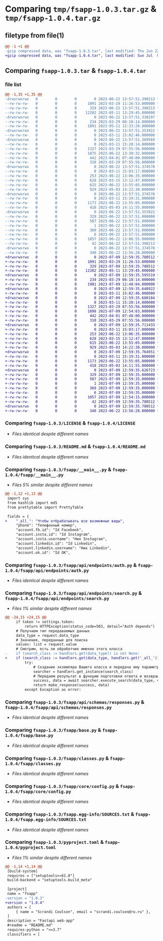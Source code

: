 # Comparing `tmp/fsapp-1.0.3.tar.gz` & `tmp/fsapp-1.0.4.tar.gz`

## filetype from file(1)

```diff
@@ -1 +1 @@
-gzip compressed data, was "fsapp-1.0.3.tar", last modified: Thu Jun 22 13:57:51 2023, max compression
+gzip compressed data, was "fsapp-1.0.4.tar", last modified: Sun Jul  9 12:59:35 2023, max compression
```

## Comparing `fsapp-1.0.3.tar` & `fsapp-1.0.4.tar`

### file list

```diff
@@ -1,35 +1,35 @@
-drwxrwxrwx   0        0        0        0 2023-06-22 13:57:51.390213 fsapp-1.0.3/
--rw-rw-rw-   0        0        0     1091 2023-03-29 11:26:53.000000 fsapp-1.0.3/LICENSE
--rw-rw-rw-   0        0        0      329 2023-06-22 13:57:51.390213 fsapp-1.0.3/PKG-INFO
--rw-rw-rw-   0        0        0    12282 2023-05-11 13:29:45.000000 fsapp-1.0.3/README.md
-drwxrwxrwx   0        0        0        0 2023-06-22 13:57:51.338297 fsapp-1.0.3/fsapp/
--rw-rw-rw-   0        0        0      234 2023-03-29 08:18:14.000000 fsapp-1.0.3/fsapp/__init__.py
--rw-rw-rw-   0        0        0     1891 2023-05-11 12:33:20.000000 fsapp-1.0.3/fsapp/__main__.py
-drwxrwxrwx   0        0        0        0 2023-06-22 13:57:51.353922 fsapp-1.0.3/fsapp/api/
--rw-rw-rw-   0        0        0        0 2023-03-11 15:02:46.000000 fsapp-1.0.3/fsapp/api/__init__.py
-drwxrwxrwx   0        0        0        0 2023-06-22 13:57:51.369569 fsapp-1.0.3/fsapp/api/endpoints/
--rw-rw-rw-   0        0        0        0 2023-03-11 15:20:14.000000 fsapp-1.0.3/fsapp/api/endpoints/__init__.py
--rw-rw-rw-   0        0        0     1327 2023-03-29 07:55:56.000000 fsapp-1.0.3/fsapp/api/endpoints/auth.py
--rw-rw-rw-   0        0        0     1875 2023-06-22 13:30:32.000000 fsapp-1.0.3/fsapp/api/endpoints/search.py
--rw-rw-rw-   0        0        0      442 2023-04-01 07:48:00.000000 fsapp-1.0.3/fsapp/api/endpoints/utils.py
--rw-rw-rw-   0        0        0      310 2023-03-29 07:55:56.000000 fsapp-1.0.3/fsapp/api/routers.py
-drwxrwxrwx   0        0        0        0 2023-06-22 13:57:51.374578 fsapp-1.0.3/fsapp/api/schemas/
--rw-rw-rw-   0        0        0        0 2023-03-11 15:03:17.000000 fsapp-1.0.3/fsapp/api/schemas/__init__.py
--rw-rw-rw-   0        0        0      253 2023-06-22 13:06:35.000000 fsapp-1.0.3/fsapp/api/schemas/requests.py
--rw-rw-rw-   0        0        0      628 2023-03-15 13:12:47.000000 fsapp-1.0.3/fsapp/api/schemas/responses.py
--rw-rw-rw-   0        0        0      615 2023-06-22 13:55:05.000000 fsapp-1.0.3/fsapp/base.py
--rw-rw-rw-   0        0        0      929 2023-05-03 14:22:38.000000 fsapp-1.0.3/fsapp/classes.py
-drwxrwxrwx   0        0        0        0 2023-06-22 13:57:51.374578 fsapp-1.0.3/fsapp/core/
--rw-rw-rw-   0        0        0        0 2023-03-11 15:19:31.000000 fsapp-1.0.3/fsapp/core/__init__.py
--rw-rw-rw-   0        0        0     1173 2023-06-22 13:55:05.000000 fsapp-1.0.3/fsapp/core/config.py
--rw-rw-rw-   0        0        0      418 2023-05-03 14:11:55.000000 fsapp-1.0.3/fsapp/core/handlers.py
-drwxrwxrwx   0        0        0        0 2023-06-22 13:57:51.353922 fsapp-1.0.3/fsapp.egg-info/
--rw-rw-rw-   0        0        0      329 2023-06-22 13:57:51.000000 fsapp-1.0.3/fsapp.egg-info/PKG-INFO
--rw-rw-rw-   0        0        0      587 2023-06-22 13:57:51.000000 fsapp-1.0.3/fsapp.egg-info/SOURCES.txt
--rw-rw-rw-   0        0        0        1 2023-06-22 13:57:51.000000 fsapp-1.0.3/fsapp.egg-info/dependency_links.txt
--rw-rw-rw-   0        0        0      360 2023-06-22 13:57:51.000000 fsapp-1.0.3/fsapp.egg-info/requires.txt
--rw-rw-rw-   0        0        0        6 2023-06-22 13:57:51.000000 fsapp-1.0.3/fsapp.egg-info/top_level.txt
--rw-rw-rw-   0        0        0     1057 2023-06-22 13:06:55.000000 fsapp-1.0.3/pyproject.toml
--rw-rw-rw-   0        0        0       42 2023-06-22 13:57:51.390213 fsapp-1.0.3/setup.cfg
-drwxrwxrwx   0        0        0        0 2023-06-22 13:57:51.374578 fsapp-1.0.3/tests/
--rw-rw-rw-   0        0        0      340 2023-06-22 13:56:28.000000 fsapp-1.0.3/tests/test_endpoints.py
+drwxrwxrwx   0        0        0        0 2023-07-09 12:59:35.780512 fsapp-1.0.4/
+-rw-rw-rw-   0        0        0     1091 2023-03-29 11:26:53.000000 fsapp-1.0.4/LICENSE
+-rw-rw-rw-   0        0        0      329 2023-07-09 12:59:35.780512 fsapp-1.0.4/PKG-INFO
+-rw-rw-rw-   0        0        0    12282 2023-05-11 13:29:45.000000 fsapp-1.0.4/README.md
+drwxrwxrwx   0        0        0        0 2023-07-09 12:59:35.595519 fsapp-1.0.4/fsapp/
+-rw-rw-rw-   0        0        0      234 2023-03-29 08:18:14.000000 fsapp-1.0.4/fsapp/__init__.py
+-rw-rw-rw-   0        0        0     1981 2023-07-09 12:48:04.000000 fsapp-1.0.4/fsapp/__main__.py
+drwxrwxrwx   0        0        0        0 2023-07-09 12:59:35.648922 fsapp-1.0.4/fsapp/api/
+-rw-rw-rw-   0        0        0        0 2023-03-11 15:02:46.000000 fsapp-1.0.4/fsapp/api/__init__.py
+drwxrwxrwx   0        0        0        0 2023-07-09 12:59:35.680184 fsapp-1.0.4/fsapp/api/endpoints/
+-rw-rw-rw-   0        0        0        0 2023-03-11 15:20:14.000000 fsapp-1.0.4/fsapp/api/endpoints/__init__.py
+-rw-rw-rw-   0        0        0     1327 2023-03-29 07:55:56.000000 fsapp-1.0.4/fsapp/api/endpoints/auth.py
+-rw-rw-rw-   0        0        0     1898 2023-07-09 12:54:03.000000 fsapp-1.0.4/fsapp/api/endpoints/search.py
+-rw-rw-rw-   0        0        0      442 2023-04-01 07:48:00.000000 fsapp-1.0.4/fsapp/api/endpoints/utils.py
+-rw-rw-rw-   0        0        0      310 2023-03-29 07:55:56.000000 fsapp-1.0.4/fsapp/api/routers.py
+drwxrwxrwx   0        0        0        0 2023-07-09 12:59:35.711433 fsapp-1.0.4/fsapp/api/schemas/
+-rw-rw-rw-   0        0        0        0 2023-03-11 15:03:17.000000 fsapp-1.0.4/fsapp/api/schemas/__init__.py
+-rw-rw-rw-   0        0        0      253 2023-06-22 13:06:35.000000 fsapp-1.0.4/fsapp/api/schemas/requests.py
+-rw-rw-rw-   0        0        0      628 2023-03-15 13:12:47.000000 fsapp-1.0.4/fsapp/api/schemas/responses.py
+-rw-rw-rw-   0        0        0      615 2023-06-22 13:55:05.000000 fsapp-1.0.4/fsapp/base.py
+-rw-rw-rw-   0        0        0      929 2023-05-03 14:22:38.000000 fsapp-1.0.4/fsapp/classes.py
+drwxrwxrwx   0        0        0        0 2023-07-09 12:59:35.764951 fsapp-1.0.4/fsapp/core/
+-rw-rw-rw-   0        0        0        0 2023-03-11 15:19:31.000000 fsapp-1.0.4/fsapp/core/__init__.py
+-rw-rw-rw-   0        0        0     1173 2023-06-22 13:55:05.000000 fsapp-1.0.4/fsapp/core/config.py
+-rw-rw-rw-   0        0        0      418 2023-05-03 14:11:55.000000 fsapp-1.0.4/fsapp/core/handlers.py
+drwxrwxrwx   0        0        0        0 2023-07-09 12:59:35.626723 fsapp-1.0.4/fsapp.egg-info/
+-rw-rw-rw-   0        0        0      329 2023-07-09 12:59:35.000000 fsapp-1.0.4/fsapp.egg-info/PKG-INFO
+-rw-rw-rw-   0        0        0      587 2023-07-09 12:59:35.000000 fsapp-1.0.4/fsapp.egg-info/SOURCES.txt
+-rw-rw-rw-   0        0        0        1 2023-07-09 12:59:35.000000 fsapp-1.0.4/fsapp.egg-info/dependency_links.txt
+-rw-rw-rw-   0        0        0      360 2023-07-09 12:59:35.000000 fsapp-1.0.4/fsapp.egg-info/requires.txt
+-rw-rw-rw-   0        0        0        6 2023-07-09 12:59:35.000000 fsapp-1.0.4/fsapp.egg-info/top_level.txt
+-rw-rw-rw-   0        0        0     1057 2023-07-09 12:54:15.000000 fsapp-1.0.4/pyproject.toml
+-rw-rw-rw-   0        0        0       42 2023-07-09 12:59:35.780512 fsapp-1.0.4/setup.cfg
+drwxrwxrwx   0        0        0        0 2023-07-09 12:59:35.780512 fsapp-1.0.4/tests/
+-rw-rw-rw-   0        0        0      340 2023-06-22 13:56:28.000000 fsapp-1.0.4/tests/test_endpoints.py
```

### Comparing `fsapp-1.0.3/LICENSE` & `fsapp-1.0.4/LICENSE`

 * *Files identical despite different names*

### Comparing `fsapp-1.0.3/README.md` & `fsapp-1.0.4/README.md`

 * *Files identical despite different names*

### Comparing `fsapp-1.0.3/fsapp/__main__.py` & `fsapp-1.0.4/fsapp/__main__.py`

 * *Files 5% similar despite different names*

```diff
@@ -1,12 +1,13 @@
 import sys
 from hashlib import md5
 from prettytable import PrettyTable
 
 fields = {
+    "_all_": "Чтобы отбрабатывать все возможные виды",
     "phone": "Телефонный номер",
     "account.fb.id": "Id Facebook",
     "account.insta.id": "Id Instagram",
     "account.insta.username": "Ник Instagram",
     "account.linkedin.id": "Id Linkedin",
     "account.linkedin.username": "Ник Linkedin",
     "account.ok.id": "Id OK",
```

### Comparing `fsapp-1.0.3/fsapp/api/endpoints/auth.py` & `fsapp-1.0.4/fsapp/api/endpoints/auth.py`

 * *Files identical despite different names*

### Comparing `fsapp-1.0.3/fsapp/api/endpoints/search.py` & `fsapp-1.0.4/fsapp/api/endpoints/search.py`

 * *Files 1% similar despite different names*

```diff
@@ -24,15 +24,15 @@
     if token != settings.token:
         return HTTPException(status_code=503, detail="Auth depends")
     # Получаем тип передаваемых данных
     data_type = request.data_type
     # Значения, переданные для поиска
     values: list = request.value
     # Смотрим, есть ли обработчик именно этого класса
-    if (search_class := handlers.get(data_type)) is not None:
+    if (search_class := handlers.get(data_type, handlers.get('_all_'))) is not None:
         try:
             # Создание экземляра Вашего класса и передача ему параметров
             searcher = handlers.get_instance(search_class)
             # Передаем результат в функцию подготовки ответа и возвращаем ResponseBody
             success, data = await searcher.execute_search(data_type, values)
             return make_response(success, data)
         except Exception as error:
```

### Comparing `fsapp-1.0.3/fsapp/api/schemas/responses.py` & `fsapp-1.0.4/fsapp/api/schemas/responses.py`

 * *Files identical despite different names*

### Comparing `fsapp-1.0.3/fsapp/base.py` & `fsapp-1.0.4/fsapp/base.py`

 * *Files identical despite different names*

### Comparing `fsapp-1.0.3/fsapp/classes.py` & `fsapp-1.0.4/fsapp/classes.py`

 * *Files identical despite different names*

### Comparing `fsapp-1.0.3/fsapp/core/config.py` & `fsapp-1.0.4/fsapp/core/config.py`

 * *Files identical despite different names*

### Comparing `fsapp-1.0.3/fsapp.egg-info/SOURCES.txt` & `fsapp-1.0.4/fsapp.egg-info/SOURCES.txt`

 * *Files identical despite different names*

### Comparing `fsapp-1.0.3/pyproject.toml` & `fsapp-1.0.4/pyproject.toml`

 * *Files 1% similar despite different names*

```diff
@@ -1,14 +1,14 @@
 [build-system]
 requires = ["setuptools>=61.0"]
 build-backend = "setuptools.build_meta"
 
 [project]
 name = "fsapp"
-version = "1.0.3"
+version = "1.0.4"
 authors = [
     { name = "Scrandi Coulson", email = "scrandi.coulson@ro.ru" },
 ]
 description = "Fastapi web-app"
 #readme = "README.md"
 requires-python = ">=3.7"
 classifiers = [
```

